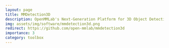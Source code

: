 ```yaml
---
layout: page
title: MMDetection3D
description: OpenMMLab's Next-Generation Platform for 3D Object Detection
img: assets/img/software/mmdetection3d.png
redirect: https://github.com/open-mmlab/mmdetection3d
importance: 3
category: toolbox
---
```


